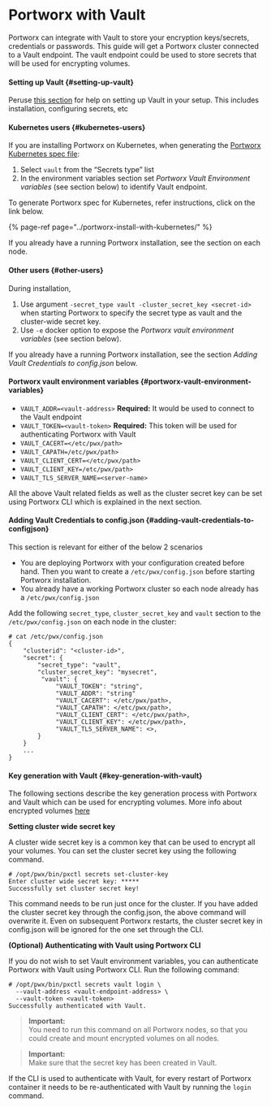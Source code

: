 # Portworx with Vault

Portworx can integrate with Vault to store your encryption keys/secrets, credentials or passwords. This guide will get a Portworx cluster connected to a Vault endpoint. The vault endpoint could be used to store secrets that will be used for encrypting volumes.

#### Setting up Vault {#setting-up-vault}

Peruse [this section](https://www.vaultproject.io/intro/getting-started/install.html) for help on setting up Vault in your setup. This includes installation, configuring secrets, etc

#### Kubernetes users {#kubernetes-users}

If you are installing Portworx on Kubernetes, when generating the [Portworx Kubernetes spec file](https://install.portworx.com/):

1. Select `vault` from the “Secrets type” list
2. In the environment variables section set _Portworx Vault Environment variables_ \(see section below\) to identify Vault endpoint.

To generate Portworx spec for Kubernetes, refer instructions, click on the link below.

{% page-ref page="../portworx-install-with-kubernetes/" %}

If you already have a running Portworx installation, see the section on each node.

#### Other users {#other-users}

During installation,

1. Use argument `-secret_type vault -cluster_secret_key <secret-id>` when starting Portworx to specify the secret type as vault and the cluster-wide secret key.
2. Use `-e` docker option to expose the _Portworx vault environment variables_ \(see section below\).

If you already have a running Portworx installation, see the section _Adding Vault Credentials to config.json_ below.

#### Portworx vault environment variables {#portworx-vault-environment-variables}

* `VAULT_ADDR=<vault-address>` **Required:** It would be used to connect to the Vault endpoint
* `VAULT_TOKEN=<vault-token>` **Required:** This token will be used for authenticating Portworx with Vault
* `VAULT_CACERT=</etc/pwx/path>`
* `VAULT_CAPATH=/etc/pwx/path>`
* `VAULT_CLIENT_CERT=</etc/pwx/path>`
* `VAULT_CLIENT_KEY=/etc/pwx/path>`
* `VAULT_TLS_SERVER_NAME=<server-name>`

All the above Vault related fields as well as the cluster secret key can be set using Portworx CLI which is explained in the next section.

#### Adding Vault Credentials to config.json {#adding-vault-credentials-to-configjson}

This section is relevant for either of the below 2 scenarios

* You are deploying Portworx with your configuration created before hand. Then you want to create a `/etc/pwx/config.json` before starting Portworx installation.
* You already have a working Portworx cluster so each node already has a `/etc/pwx/config.json`

Add the following `secret_type`, `cluster_secret_key` and `vault` section to the `/etc/pwx/config.json` on each node in the cluster:

```text
# cat /etc/pwx/config.json
{
    "clusterid": "<cluster-id>",
    "secret": {
        "secret_type": "vault",
        "cluster_secret_key": "mysecret",
         "vault": {
             "VAULT_TOKEN": "string",
             "VAULT_ADDR": "string"
             "VAULT_CACERT": </etc/pwx/path>,
             "VAULT_CAPATH": </etc/pwx/path>,
             "VAULT_CLIENT_CERT": </etc/pwx/path>,
             "VAULT_CLIENT_KEY": </etc/pwx/path>,
             "VAULT_TLS_SERVER_NAME": <>,
        }
    }
    ...
}
```

#### Key generation with Vault {#key-generation-with-vault}

The following sections describe the key generation process with Portworx and Vault which can be used for encrypting volumes. More info about encrypted volumes [here](https://docs.portworx.com/manage/encrypted-volumes.html)

**Setting cluster wide secret key**

A cluster wide secret key is a common key that can be used to encrypt all your volumes. You can set the cluster secret key using the following command.

```text
# /opt/pwx/bin/pxctl secrets set-cluster-key
Enter cluster wide secret key: *****
Successfully set cluster secret key!
```

This command needs to be run just once for the cluster. If you have added the cluster secret key through the config.json, the above command will overwrite it. Even on subsequent Portworx restarts, the cluster secret key in config.json will be ignored for the one set through the CLI.

**\(Optional\) Authenticating with Vault using Portworx CLI**

If you do not wish to set Vault environment variables, you can authenticate Portworx with Vault using Portworx CLI. Run the following command:

```text
# /opt/pwx/bin/pxctl secrets vault login \
  --vault-address <vault-endpoint-address> \
  --vault-token <vault-token>
Successfully authenticated with Vault.
```

> **Important:**  
> You need to run this command on all Portworx nodes, so that you could create and mount encrypted volumes on all nodes.

> **Important:**  
> Make sure that the secret key has been created in Vault.

If the CLI is used to authenticate with Vault, for every restart of Portworx container it needs to be re-authenticated with Vault by running the `login` command.  


